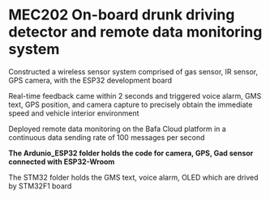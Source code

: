 # MEC202 On-board drunk driving detector and remote data monitoring system

Constructed a wireless sensor system comprised of gas sensor, IR sensor, GPS camera, with the ESP32 development board

Real-time feedback came within 2 seconds and triggered voice alarm, GMS text, GPS position, and camera capture to precisely obtain the immediate speed and vehicle interior environment

Deployed remote data monitoring on the Bafa Cloud platform in a continuous data sending rate of 100 messages per second

<b> The Ardunio_ESP32 folder holds the code for camera, GPS, Gad sensor connected with ESP32-Wroom </b>

The STM32 folder holds the GMS text, voice alarm, OLED which are drived by STM32F1 board
